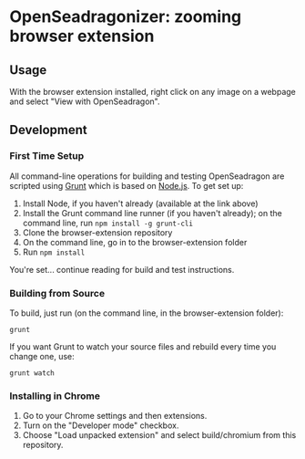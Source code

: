 # OpenSeadragonizer: zooming browser extension

## Usage

With the browser extension installed, right click on any image on a webpage and select "View with OpenSeadragon".

## Development

### First Time Setup

All command-line operations for building and testing OpenSeadragon are scripted using [Grunt](http://gruntjs.com/) which is based on [Node.js](http://nodejs.org/). To get set up:

1. Install Node, if you haven't already (available at the link above)
1. Install the Grunt command line runner (if you haven't already); on the command line, run `npm install -g grunt-cli`
1. Clone the browser-extension repository
1. On the command line, go in to the browser-extension folder
1. Run `npm install`

You're set... continue reading for build and test instructions.

### Building from Source

To build, just run (on the command line, in the browser-extension folder):

    grunt

If you want Grunt to watch your source files and rebuild every time you change one, use:

    grunt watch

### Installing in Chrome

1. Go to your Chrome settings and then extensions.
1. Turn on the "Developer mode" checkbox.
1. Choose "Load unpacked extension" and select build/chromium from this repository.
